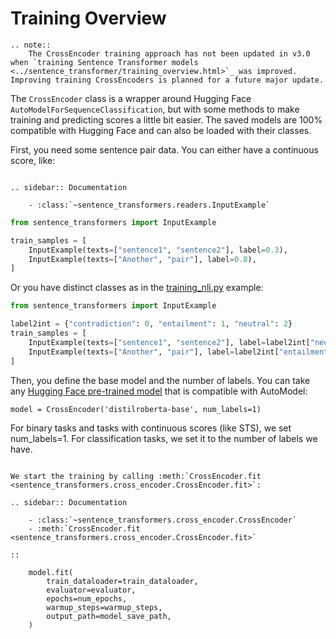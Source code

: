 
# Training Overview

```{eval-rst}
.. note::
    The CrossEncoder training approach has not been updated in v3.0 when `training Sentence Transformer models <../sentence_transformer/training_overview.html>`_ was improved. Improving training CrossEncoders is planned for a future major update.
```

The `CrossEncoder` class is a wrapper around Hugging Face `AutoModelForSequenceClassification`, but with some methods to make training and predicting scores a little bit easier. The saved models are 100% compatible with Hugging Face and can also be loaded with their classes.

First, you need some sentence pair data. You can either have a continuous score, like:

```{eval-rst}

.. sidebar:: Documentation

    - :class:`~sentence_transformers.readers.InputExample`
```

```python
from sentence_transformers import InputExample

train_samples = [
    InputExample(texts=["sentence1", "sentence2"], label=0.3),
    InputExample(texts=["Another", "pair"], label=0.8),
]
```

Or you have distinct classes as in the [training_nli.py](../../examples/training/cross-encoder/training_nli.py) example:
```python
from sentence_transformers import InputExample

label2int = {"contradiction": 0, "entailment": 1, "neutral": 2}
train_samples = [
    InputExample(texts=["sentence1", "sentence2"], label=label2int["neutral"]),
    InputExample(texts=["Another", "pair"], label=label2int["entailment"]),
]
```

Then, you define the base model and the number of labels. You can take any [Hugging Face pre-trained model](https://huggingface.co/models) that is compatible with AutoModel:
```
model = CrossEncoder('distilroberta-base', num_labels=1)
```

For binary tasks and tasks with continuous scores (like STS), we set num_labels=1. For classification tasks, we set it to the number of labels we have.

```{eval-rst}

We start the training by calling :meth:`CrossEncoder.fit <sentence_transformers.cross_encoder.CrossEncoder.fit>`:

.. sidebar:: Documentation

    - :class:`~sentence_transformers.cross_encoder.CrossEncoder`
    - :meth:`CrossEncoder.fit <sentence_transformers.cross_encoder.CrossEncoder.fit>`

::

    model.fit(
        train_dataloader=train_dataloader,
        evaluator=evaluator,
        epochs=num_epochs,
        warmup_steps=warmup_steps,
        output_path=model_save_path,
    )
```